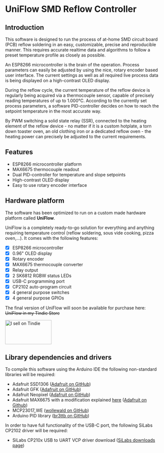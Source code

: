 # UniFlow SMD Reflow Controller

## Introduction

This software is designed to run the process of at-home SMD circuit board (PCB) reflow soldering in an easy, customizable, precise and reproducible manner. This requires accurate realtime data and algorithms to follow a preset temperature profile as closely as possible.

An ESP8266 microcontroller is the brain of the operation. Process parameters can easily be adjusted by using the nice, rotary encoder based user interface. The current settings as well as all required live process data is being displayed on a high-contrast OLED display.

During the reflow cycle, the current temperature of the reflow device is regularly being acquired via a thermocouple sensor, capable of precisely reading temperatures of up to 1.000&deg;C. According to the currently set process parameters, a software PID-controller decides on how to reach the setpoint temperature in the most accurate way.

By PWM switching a solid state relay (SSR), connected to the heating element of the reflow device - no matter if it is a custom hotplate, a torn down toaster oven, an old clothing iron or a dedicated reflow oven - the heating power can precisely be adjusted to the current requirements.


## Features

* ESP8266 microcontroller platform
* MAX6675 thermocouple readout
* Dual PID-controller for temperature and slope setpoints
* High-contrast OLED display
* Easy to use rotary encoder interface


## Hardware platform

The software has been optimized to run on a custom made hardware platform called **UniFlow**.

UniFlow is a completely ready-to-go solution for everything and anything requiring temperature control (reflow soldering, sous vide cooking, pizza oven,...). It comes with the following features:

- [x] ESP8266 microcontroller
- [x] 0.96" OLED display
- [x] Rotary encoder
- [x] MAX6675 thermocouple converter
- [x] Relay output
- [x] 2 SK6812 RGBW status LEDs
- [x] USB-C programming port
- [x] CP2102 auto-program circuit
- [x] 4 general purpose switches
- [x] 4 general purpose GPIOs

The final version of UniFlow will soon be available for purchase here: ~~UniFlow in my Tindie Store~~

<a href="https://www.tindie.com/stores/marcosprojects/?ref=offsite_badges&utm_source=sellers_marcosprojects&utm_medium=badges&utm_campaign=badge_medium" target="_blank"><img src="https://d2ss6ovg47m0r5.cloudfront.net/badges/tindie-mediums.png" alt="I sell on Tindie" width="150" height="78"></a>


## Library dependencies and drivers

To compile this software using the Arduino IDE the following non-standard libraries will be required:

* Adafruit SSD1306 ([Adafruit on GitHub](https://github.com/adafruit/Adafruit_SSD1306))
* Adafruit GFK ([Adafruit on GitHub](https://github.com/adafruit/Adafruit-GFX-Library))
* Adafruit Neopixel ([Adafruit on GitHub](https://github.com/adafruit/Adafruit_NeoPixel))
* Adafruit MAX6675 with a modification explained [here](https://github.com/adafruit/MAX6675-library/issues/9) ([Adafruit on Github](https://github.com/adafruit/MAX6675-library))
* MCP23017_WE ([wollewald on GitHub](https://github.com/wollewald/MCP23017_WE))
* Arduino PID library ([br3ttb on GitHub](https://github.com/br3ttb/Arduino-PID-Library))

In order to have full functionality of the USB-C port, the following SiLabs CP2102 driver will be required:
* SiLabs CP210x USB to UART VCP driver download ([SiLabs downloads page](https://www.silabs.com/developers/usb-to-uart-bridge-vcp-drivers))
